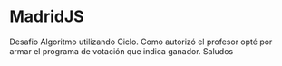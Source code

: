 # MadridJS
Desafio Algoritmo utilizando Ciclo.
Como autorizó el profesor opté por armar el programa de votación que indica ganador.
Saludos
